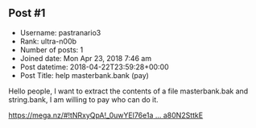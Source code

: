 ## Post #1
- Username: pastranario3
- Rank: ultra-n00b
- Number of posts: 1
- Joined date: Mon Apr 23, 2018 7:46 am
- Post datetime: 2018-04-22T23:59:28+00:00
- Post Title: help masterbank.bank (pay)

Hello people, I want to extract the contents of a file masterbank.bak and string.bank, I am willing to pay who can do it.

[https://mega.nz/#!tNRxyQpA!_0uwYEl76e1a ... a80N2SttkE](https://mega.nz/#!tNRxyQpA!_0uwYEl76e1aLvaA411NLEiLRXx_rGOc0a80N2SttkE)
